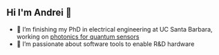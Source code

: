 ## Hi I'm Andrei 👋

- 🔭 I’m finishing my PhD in electrical engineering at UC Santa Barbara, working on [photonics for quantum sensors](https://www.nature.com/articles/s41467-023-38818-6)
- 🌱 I’m passionate about software tools to enable R&D hardware 
